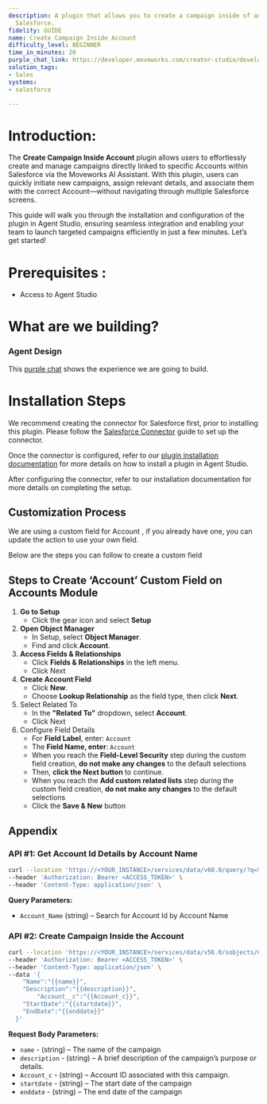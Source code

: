 ```yaml
---
description: A plugin that allows you to create a campaign inside of an account in
  Salesforce.
fidelity: GUIDE
name: Create Campaign Inside Account
difficulty_level: BEGINNER
time_in_minutes: 20
purple_chat_link: https://developer.moveworks.com/creator-studio/developer-tools/purple-chat-builder/?workspace=%7B%22title%22%3A%22My+Workspace%22%2C%22botSettings%22%3A%7B%22name%22%3A%22%22%2C%22imageUrl%22%3A%22%22%7D%2C%22mocks%22%3A%5B%7B%22id%22%3A4996%2C%22title%22%3A%22New+Mock%22%2C%22transcript%22%3A%7B%22messages%22%3A%5B%7B%22from%22%3A%22USER%22%2C%22text%22%3A%22I+want+to+create+a+new+campaign+for+Acme+Inc.%22%7D%2C%7B%22from%22%3A%22ANNOTATION%22%2C%22text%22%3A%22Initiates+campaign+creation+process+in+Salesforce%2C+associated+with+%27Acme+Inc.%27.%22%7D%2C%7B%22from%22%3A%22BOT%22%2C%22text%22%3A%22Let%27s+create+a+new+campaign+for+Acme+Inc.+Please+provide+the+campaign+name%2C+start+and+end+dates.%22%7D%2C%7B%22from%22%3A%22USER%22%2C%22text%22%3A%22Name%3A+Summer+Sales+Blitz%3B+Start%3A+June+1%2C+2023%3B+End%3A+August+31%2C+2023.%22%7D%2C%7B%22from%22%3A%22BOT%22%2C%22text%22%3A%22%3Cp%3EConfirm+creating+the+following+campaign+for+Acme+Inc.%3A%3Cbr%3E%3C%2Fp%3E%22%2C%22cards%22%3A%5B%7B%22title%22%3A%22Confirm+Campaign+Creation%22%2C%22text%22%3A%22%3Cp%3E%3Cb%3EName%3A%3C%2Fb%3E+Summer+Sales+Blitz%3Cbr%3E%3Cb%3EStart+Date%3A%3C%2Fb%3E+June+1%2C+2023%3Cbr%3E%3Cb%3EEnd+Date%3A%3C%2Fb%3E+August+31%2C+2023%3Cbr%3E%3C%2Fp%3E%22%2C%22buttons%22%3A%5B%7B%22style%22%3A%22PRIMARY%22%2C%22text%22%3A%22Create+Campaign%22%7D%2C%7B%22text%22%3A%22Cancel%22%7D%5D%7D%5D%7D%2C%7B%22from%22%3A%22USER%22%2C%22text%22%3A%22Create+Campaign%22%7D%2C%7B%22from%22%3A%22BOT%22%2C%22text%22%3A%22The+%27Summer+Sales+Blitz%27+campaign+for+Acme+Inc.+has+been+successfully+created+in+Salesforce+with+the+specified+dates.%22%7D%5D%2C%22settings%22%3A%7B%22colorStyle%22%3A%22LIGHT%22%2C%22startTime%22%3A%2211%3A43%2BAM%22%2C%22defaultPerson%22%3A%22GWEN%22%2C%22editable%22%3Atrue%2C%22botName%22%3A%22%22%2C%22botImageUrl%22%3A%22%22%7D%7D%7D%5D%7D
solution_tags:
- Sales
systems:
- salesforce

---
```



# **Introduction:**

The **Create Campaign Inside Account** plugin allows users to effortlessly create and manage campaigns directly linked to specific Accounts within Salesforce via the Moveworks AI Assistant. With this plugin, users can quickly initiate new campaigns, assign relevant details, and associate them with the correct Account—without navigating through multiple Salesforce screens.

This guide will walk you through the installation and configuration of the plugin in Agent Studio, ensuring seamless integration and enabling your team to launch targeted campaigns efficiently in just a few minutes. Let’s get started!

# **Prerequisites :**

- Access to Agent Studio

# **What are we building?**

### **Agent Design**

This [purple chat](https://developer.moveworks.com/creator-studio/developer-tools/purple-chat?conversation=%7B%22startTimestamp%22%3A%2211%3A43%2BAM%22%2C%22messages%22%3A%5B%7B%22role%22%3A%22user%22%2C%22parts%22%3A%5B%7B%22richText%22%3A%22I+want+to+create+a+new+campaign+for+Acme+Inc.%22%7D%5D%7D%2C%7B%22role%22%3A%22assistant%22%2C%22parts%22%3A%5B%7B%22reasoningSteps%22%3A%5B%7B%22status%22%3A%22success%22%2C%22richText%22%3A%22Initiates+campaign+creation+process+in+Salesforce%2C+associated+with+%27Acme+Inc.%27.%22%7D%5D%7D%2C%7B%22richText%22%3A%22Let%27s+create+a+new+campaign+for+Acme+Inc.+Please+provide+the+campaign+name%2C+start+and+end+dates.%22%7D%5D%7D%2C%7B%22role%22%3A%22user%22%2C%22parts%22%3A%5B%7B%22richText%22%3A%22Name%3A+Summer+Sales+Blitz%3B+Start%3A+June+1%2C+2023%3B+End%3A+August+31%2C+2023.%22%7D%5D%7D%2C%7B%22role%22%3A%22assistant%22%2C%22parts%22%3A%5B%7B%22richText%22%3A%22%3Cp%3EConfirm+creating+the+following+campaign+for+Acme+Inc.%3A%3Cbr%3E%3C%2Fp%3E%22%7D%2C%7B%22richText%22%3A%22%3Cb%3EConfirm+Campaign+Creation%3C%2Fb%3E%3Cbr%3E%3Cp%3E%3Cb%3EName%3A%3C%2Fb%3E+Summer+Sales+Blitz%3Cbr%3E%3Cb%3EStart+Date%3A%3C%2Fb%3E+June+1%2C+2023%3Cbr%3E%3Cb%3EEnd+Date%3A%3C%2Fb%3E+August+31%2C+2023%3Cbr%3E%3C%2Fp%3E%22%7D%2C%7B%22buttons%22%3A%5B%7B%22style%22%3A%22filled%22%2C%22buttonText%22%3A%22Create+Campaign%22%7D%2C%7B%22style%22%3A%22outlined%22%2C%22buttonText%22%3A%22Cancel%22%7D%5D%7D%5D%7D%2C%7B%22role%22%3A%22user%22%2C%22parts%22%3A%5B%7B%22richText%22%3A%22Create+Campaign%22%7D%5D%7D%2C%7B%22role%22%3A%22assistant%22%2C%22parts%22%3A%5B%7B%22richText%22%3A%22The+%27Summer+Sales+Blitz%27+campaign+for+Acme+Inc.+has+been+successfully+created+in+Salesforce+with+the+specified+dates.%22%7D%5D%7D%5D%7D) shows the experience we are going to build.

# **Installation Steps**

We recommend creating the connector for Salesforce first, prior to installing this plugin. Please follow the [Salesforce Connector](https://developer.moveworks.com/marketplace/package?id=salesforce&hist=home%2Cplgn.salesforce-create-campaign-inside-account%2Cbrws) guide to set up the connector.

Once the connector is configured, refer to our [plugin installation documentation](https://help.moveworks.com/docs/ai-agent-marketplace-installation) for more details on how to install a plugin in Agent Studio.

After configuring the connector, refer to our installation documentation for more details on completing the setup.

## **Customization Process**

We are using a custom field for Account , if you already have one, you can update the action to use your own field. 

Below are the steps you can follow to create a custom field 

## **Steps to Create ‘Account’ Custom Field on Accounts Module**

1. **Go to Setup**
    - Click the gear icon and select **Setup**
2. **Open Object Manager**
    - In Setup, select **Object Manager**.
    - Find and click **Account**.
3. **Access Fields & Relationships**
    - Click **Fields & Relationships** in the left menu.
    - Click Next
4. **Create Account Field**
    - Click **New**.
    - Choose **Lookup Relationship** as the field type, then click **Next**.
5. Select Related To
    - In the **"Related To"** dropdown, select **Account**.
    - Click Next
6. Configure Field Details
    - For **Field Label**, enter: `Account`
    - The **Field Name, enter**: `Account`
    - When you reach the **Field-Level Security** step during the custom field creation, **do not make any changes** to the default selections
    - Then, **click the Next button** to continue.
    - When you reach the **Add custom related lists**  step during the custom field creation, **do not make any changes** to the default selections
    - Click the **Save & New** button

## **Appendix**

### **API #1: Get Account Id Details by Account Name**

```bash
curl --location 'https://<YOUR_INSTANCE>/services/data/v60.0/query/?q=SELECT+Id+FROM+Account+WHERE+Name= <Account_Name>' \
--header 'Authorization: Bearer <ACCESS_TOKEN>' \
--header 'Content-Type: application/json' \

```

**Query Parameters:**

- `Account_Name` (string) – Search for Account Id by Account Name

### **API #2: Create Campaign Inside the Account**

```bash
curl --location 'https://<YOUR_INSTANCE>/services/data/v56.0/sobjects/Campaign/' \
--header 'Authorization: Bearer <ACCESS_TOKEN>' \
--header 'Content-Type: application/json' \
--data '{
    "Name":"{{name}}",
    "Description":"{{description}}",
		"Account__c":"{{Account_c}}",
    "StartDate":"{{startdate}}",
    "EndDate":"{{enddate}}"
  }'

```

**Request Body Parameters:**

- `name` - (string) –  The name of the campaign
- `description` - (string) – A brief description of the campaign’s purpose or details.
- `Account_c` - (string) – Account ID  associated with this campaign.
- `startdate` - (string) – The start date of the campaign
- `enddate` - (string) –  The end date of the campaign